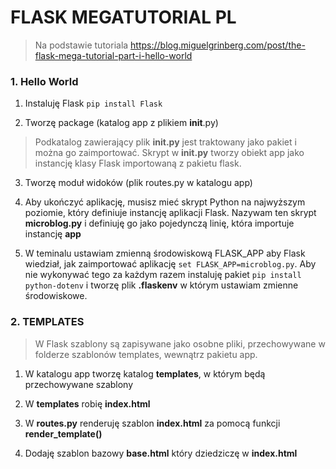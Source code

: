 # FLASK MEGATUTORIAL PL

> Na podstawie tutoriala https://blog.miguelgrinberg.com/post/the-flask-mega-tutorial-part-i-hello-world

### 1. Hello World

1. Instaluję Flask `pip install Flask`

2. Tworzę package (katalog app z plikiem __init__.py)
> Podkatalog zawierający plik **__init__.py** jest traktowany jako pakiet i można go zaimportować.
> Skrypt w **__init__.py** tworzy obiekt app jako instancję klasy Flask importowaną z pakietu flask. 

3. Tworzę moduł widoków (plik routes.py w katalogu app)

4. Aby ukończyć aplikację, musisz mieć skrypt Python na najwyższym poziomie, który definiuje instancję aplikacji Flask. 
Nazywam ten skrypt **microblog.py** i definiuję go jako pojedynczą linię, która importuje instancję **app**

5. W teminalu ustawiam zmienną środowiskową FLASK_APP aby Flask wiedział, jak zaimportować aplikację `set FLASK_APP=microblog.py`.
Aby nie wykonywać tego za każdym razem instaluję pakiet `pip install python-dotenv` i tworzę plik **.flaskenv** w którym
ustawiam zmienne środowiskowe.

### 2. TEMPLATES
> W Flask szablony są zapisywane jako osobne pliki, przechowywane w folderze szablonów templates, wewnątrz pakietu app. 

1. W katalogu app tworzę katalog **templates**, w którym będą przechowywane szablony

2. W **templates** robię **index.html**

3. W **routes.py** renderuję szablon **index.html** za pomocą funkcji **render_template()**

4. Dodaję szablon bazowy **base.html** który dziedziczę w **index.html**
